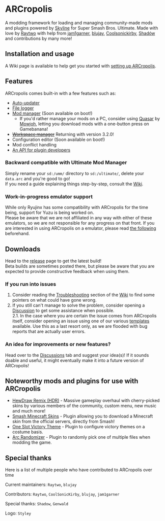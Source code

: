 # ARCropolis

A modding framework for loading and managing community-made mods and plugins powered by [Skyline](https://github.com/skyline-dev/skyline) for Super Smash Bros. Ultimate. Made with love by [Raytwo](https://github.com/Raytwo) with help from [jam1garner](https://github.com/jam1garner), [blujay](https://github.com/blu-dev), [Coolsonickirby](https://github.com/Coolsonickirby), [Shadów](https://github.com/shadowninja108) and contributions by many more!

## Installation and usage
A Wiki page is available to help get you started with [setting up ARCropolis](https://github.com/Raytwo/ARCropolis/wiki/Overview-(Getting-started)).

## Features
ARCropolis comes built-in with a few features such as:
* [Auto-updater](https://github.com/Raytwo/ARCropolis/wiki/Auto-updater)
* [File logger](https://github.com/Raytwo/ARCropolis/wiki/File-logging)
* [Mod manager](https://github.com/Raytwo/ARCropolis/wiki/Mod-manager) (Soon available on boot!)
  * If you'd rather manage your mods on a PC, consider using [Quasar](https://github.com/Mowjoh/Quasar) by [Mowjoh](https://github.com/Mowjoh), letting you download mods with a one-button press on Gamebanana!
* ~~[Workspace manager](https://github.com/Raytwo/ARCropolis/wiki/Workspaces-and-Workspace-Selector)~~ Returning with version 3.2.0!
* Configuration editor (Soon available on boot!)
* Mod conflict handling
* [An API for plugin developers](https://github.com/Raytwo/arcropolis_api)

### Backward compatible with Ultimate Mod Manager
Simply rename your ``sd:/umm/`` directory to ``sd:/ultimate/``, delete your ``data.arc`` and you're good to go!  
If you need a guide explaining things step-by-step, consult the [Wiki](https://github.com/Raytwo/ARCropolis/wiki/Overview-(Getting-started)).

### Work-in-progress emulator support
While only Ryujinx has some compatibility with ARCropolis for the time being, support for Yuzu is being worked on.  
Please be aware that we are not affiliated in any way with either of these emulators, so we are not responsible for any progress on that front.
If you are interested in using ARCropolis on a emulator, please read [the following](https://github.com/Raytwo/ARCropolis/issues/195) beforehand.

## Downloads
Head to the [release](https://github.com/Raytwo/ARCropolis/releases/latest) page to get the latest build!  
Beta builds are sometimes posted there, but please be aware that you are expected to provide constructive feedback when using them.

### If you run into issues
1. Consider reading the [Troubleshooting](https://github.com/Raytwo/ARCropolis/wiki/Common-Issues-and-How-To-Fix-Them) section of the [Wiki](https://github.com/Raytwo/ARCropolis/wiki) to find some pointers on what could have gone wrong.  
2. If you still can't manage to solve the problem, consider opening a [Discussion](https://github.com/Raytwo/ARCropolis/discussions/categories/issues) to get some assistance when possible.  
2.1. In the case where you are certain the issue comes from ARCropolis itself, consider opening an issue using one of our various [templates](https://github.com/Raytwo/ARCropolis/issues/new/choose) available. Use this as a last resort only, as we are flooded with bug reports that are actually user errors.

### An idea for improvements or new features?
Head over to the [Discussions](https://github.com/Raytwo/ARCropolis/discussions/categories/ideas) tab and suggest your idea(s)! If it sounds doable and useful, it might eventually make it into a future version of ARCropolis!

## Noteworthy mods and plugins for use with ARCropolis
* [HewDraw Remix (HDR)](https://github.com/HDR-Development/HDR-Releases) - Massive gameplay overhaul with cherry-picked skins by various members of the community, custom menu, new music and much more!
* [Smash Minecraft Skins](https://github.com/jam1garner/smash-minecraft-skins) - Plugin allowing you to download a Minecraft skin from the official servers, directly from Smash!
* [One Slot Victory Theme](https://github.com/Coolsonickirby/One-Slot-Victory-Theme) - Plugin to configure victory themes on a costume basis.
* [Arc Randomizer](https://github.com/Coolsonickirby/arc-randomizer) -  Plugin to randomly pick one of multiple files when modding the game.

## Special thanks
Here is a list of multiple people who have contributed to ARCropolis over time

Current maintainers: ``Raytwo``, ``blujay``

Contributors: ``Raytwo``, ``CoolSonicKirby``, ``blujay``, ``jam1garner``

Special thanks: ``Shadow``, ``Genwald``

Logo: ``Styley``  
